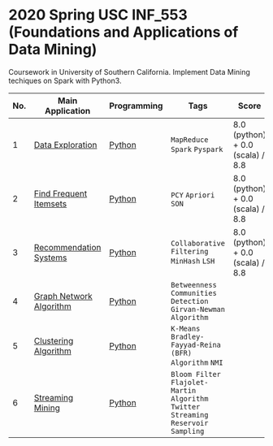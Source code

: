 # 2020 Spring USC INF_553 (Foundations and Applications of Data Mining)

Coursework in University of Southern California. Implement Data Mining techiques on Spark with Python3. 

|No.|    Main Application    |Programming|Tags|Score|
|---|------------------------|-----------|----|-----|
|1|[Data Exploration](https://github.com/AaronYang2333/INF_553/blob/master/hw_pdf/assignment1.pdf)|[Python](https://github.com/AaronYang2333/INF_553/tree/master/ay_hw_1) |`MapReduce` `Spark` `Pyspark`|8.0 (python) + 0.0 (scala) / 8.8|
|2|[Find Frequent Itemsets](https://github.com/AaronYang2333/INF_553/blob/master/hw_pdf/assignment2.pdf)|[Python](https://github.com/AaronYang2333/INF_553/tree/master/ay_hw_2)| `PCY` `Apriori` `SON`|8.0 (python) + 0.0 (scala) / 8.8|
|3|[Recommendation Systems](https://github.com/AaronYang2333/INF_553/blob/master/hw_pdf/assignment3.pdf)|[Python](https://github.com/AaronYang2333/INF_553/tree/master/ay_hw_3)|`Collaborative Filtering` `MinHash` `LSH`|8.0 (python) + 0.0 (scala) / 8.8|
|4|[Graph Network Algorithm](https://github.com/AaronYang2333/INF_553/blob/master/hw_pdf/assignment4.pdf)|[Python](https://github.com/AaronYang2333/INF_553/tree/master/ay_hw_4)|`Betweenness` `Communities Detection` `Girvan-Newman Algorithm`||
|5|[Clustering Algorithm](https://github.com/AaronYang2333/INF_553/blob/master/hw_pdf/assignment5.pdf)|[Python](https://github.com/AaronYang2333/INF_553/tree/master/ay_hw_5)|`K-Means` `Bradley-Fayyad-Reina (BFR) Algorithm` `NMI`||
|6|[Streaming Mining](https://github.com/AaronYang2333/INF_553/blob/master/hw_pdf/assignment6.pdf)|[Python](https://github.com/AaronYang2333/INF_553/tree/master/ay_hw_6)|`Bloom Filter` `Flajolet-Martin Algorithm` `Twitter Streaming` `Reservoir Sampling`||
